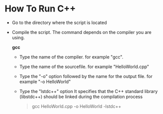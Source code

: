 # How To Run C++

* Go to the directory where the script is located
* Compile the script. The command depends on the compiler you are using.

    **gcc**

  * Type the name of the compiler. for example "gcc".
  * Type the name of the sourcefile. for example "HelloWorld.cpp"
  * Type the "-o" option followed by the name for the output file. for example "-o HelloWorld"
  * Type the "lstdc++" option It specifies that the C++ standard library (libstdc++) should be linked during the compilation process

    > gcc HelloWorld.cpp -o HelloWorld -lstdc++
